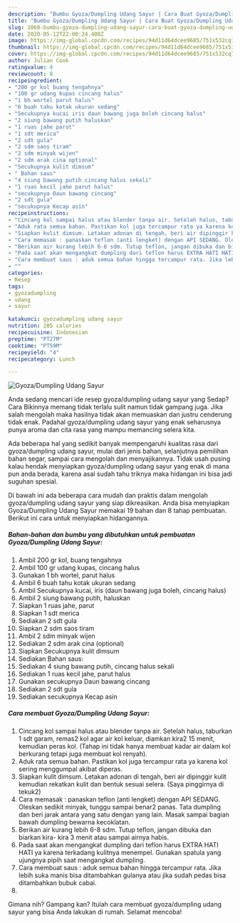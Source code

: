```yaml
---
description: "Bumbu Gyoza/Dumpling Udang Sayur | Cara Buat Gyoza/Dumpling Udang Sayur Yang Menggugah Selera"
title: "Bumbu Gyoza/Dumpling Udang Sayur | Cara Buat Gyoza/Dumpling Udang Sayur Yang Menggugah Selera"
slug: 1060-bumbu-gyoza-dumpling-udang-sayur-cara-buat-gyoza-dumpling-udang-sayur-yang-menggugah-selera
date: 2020-05-12T22:00:24.408Z
image: https://img-global.cpcdn.com/recipes/94d11d64dcee9685/751x532cq70/gyozadumpling-udang-sayur-foto-resep-utama.jpg
thumbnail: https://img-global.cpcdn.com/recipes/94d11d64dcee9685/751x532cq70/gyozadumpling-udang-sayur-foto-resep-utama.jpg
cover: https://img-global.cpcdn.com/recipes/94d11d64dcee9685/751x532cq70/gyozadumpling-udang-sayur-foto-resep-utama.jpg
author: Julian Cook
ratingvalue: 4
reviewcount: 8
recipeingredient:
- "200 gr kol buang tengahnya"
- "100 gr udang kupas cincang halus"
- "1 bh wortel parut halus"
- "6 buah tahu kotak ukuran sedang"
- "Secukupnya kucai iris daun bawang juga boleh cincang halus"
- "2 siung bawang putih haluskan"
- "1 ruas jahe parut"
- "1 sdt merica"
- "2 sdt gula"
- "2 sdm saos tiram"
- "2 sdm minyak wijen"
- "2 sdm arak cina optional"
- "Secukupnya kulit dimsum"
- " Bahan saus"
- "4 siung bawang putih cincang halus sekali"
- "1 ruas kecil jahe parut halus"
- "secukupnya Daun bawang cincang"
- "2 sdt gula"
- "secukupnya Kecap asin"
recipeinstructions:
- "Cincang kol sampai halus atau blender tanpa air. Setelah halus, taburkan 1 sdt garam, remas2 kol agar air kol keluar, diamkan kira2 15 menit, kemudian peras kol. (Tahap ini tidak hanya membuat kadar air dalam kol berkurang tetapi juga membuat kol renyah)."
- "Aduk rata semua bahan. Pastikan kol juga tercampur rata ya karena kol sering menggumpal akibat diperas."
- "Siapkan kulit dimsum. Letakan adonan di tengah, beri air dipinggir kulit kemudian rekatkan kulit dan bentuk sesuai selera. (Saya pinggirnya di tekuk2)"
- "Cara memasak : panaskan teflon (anti lengket) dengan API SEDANG. Oleskan sedikit minyak, tunggu sampai benar2 panas. Tata dumpling dan beri jarak antara yang satu dengan yang lain. Masak sampai bagian bawah dumpling bewarna kecoklatan."
- "Berikan air kurang lebih 6-8 sdm. Tutup teflon, jangan dibuka dan biarkan kira- kira 3 menit atau sampai airnya habis."
- "Pada saat akan mengangkat dumpling dari teflon harus EXTRA HATI HATI ya karena terkadang kulitnya menempel. Gunakan spatula yang ujungnya pipih saat mengangkat dumpling."
- "Cara membuat saus : aduk semua bahan hingga tercampur rata. Jika lebih suka manis bisa ditambahkan gulanya atau jika sudah pedas bisa ditambahkan bubuk cabai."
- ""
categories:
- Resep
tags:
- gyozadumpling
- udang
- sayur

katakunci: gyozadumpling udang sayur 
nutrition: 285 calories
recipecuisine: Indonesian
preptime: "PT27M"
cooktime: "PT59M"
recipeyield: "4"
recipecategory: Lunch

---
```



![Gyoza/Dumpling Udang Sayur](https://img-global.cpcdn.com/recipes/94d11d64dcee9685/751x532cq70/gyozadumpling-udang-sayur-foto-resep-utama.jpg)

Anda sedang mencari ide resep gyoza/dumpling udang sayur yang Sedap? Cara Bikinnya memang tidak terlalu sulit namun tidak gampang juga. Jika salah mengolah maka hasilnya tidak akan memuaskan dan justru cenderung tidak enak. Padahal gyoza/dumpling udang sayur yang enak seharusnya punya aroma dan cita rasa yang mampu memancing selera kita.

Ada beberapa hal yang sedikit banyak mempengaruhi kualitas rasa dari gyoza/dumpling udang sayur, mulai dari jenis bahan, selanjutnya pemilihan bahan segar, sampai cara mengolah dan menyajikannya. Tidak usah pusing kalau hendak menyiapkan gyoza/dumpling udang sayur yang enak di mana pun anda berada, karena asal sudah tahu triknya maka hidangan ini bisa jadi suguhan spesial.




Di bawah ini ada beberapa cara mudah dan praktis dalam mengolah gyoza/dumpling udang sayur yang siap dikreasikan. Anda bisa menyiapkan Gyoza/Dumpling Udang Sayur memakai 19 bahan dan 8 tahap pembuatan. Berikut ini cara untuk menyiapkan hidangannya.

<!--inarticleads1-->

##### Bahan-bahan dan bumbu yang dibutuhkan untuk pembuatan Gyoza/Dumpling Udang Sayur:

1. Ambil 200 gr kol, buang tengahnya
1. Ambil 100 gr udang kupas, cincang halus
1. Gunakan 1 bh wortel, parut halus
1. Ambil 6 buah tahu kotak ukuran sedang
1. Ambil Secukupnya kucai, iris (daun bawang juga boleh, cincang halus)
1. Ambil 2 siung bawang putih, haluskan
1. Siapkan 1 ruas jahe, parut
1. Siapkan 1 sdt merica
1. Sediakan 2 sdt gula
1. Siapkan 2 sdm saos tiram
1. Ambil 2 sdm minyak wijen
1. Sediakan 2 sdm arak cina (optional)
1. Siapkan Secukupnya kulit dimsum
1. Sediakan  Bahan saus:
1. Sediakan 4 siung bawang putih, cincang halus sekali
1. Sediakan 1 ruas kecil jahe, parut halus
1. Gunakan secukupnya Daun bawang cincang
1. Sediakan 2 sdt gula
1. Sediakan secukupnya Kecap asin




<!--inarticleads2-->

##### Cara membuat Gyoza/Dumpling Udang Sayur:

1. Cincang kol sampai halus atau blender tanpa air. Setelah halus, taburkan 1 sdt garam, remas2 kol agar air kol keluar, diamkan kira2 15 menit, kemudian peras kol. (Tahap ini tidak hanya membuat kadar air dalam kol berkurang tetapi juga membuat kol renyah).
1. Aduk rata semua bahan. Pastikan kol juga tercampur rata ya karena kol sering menggumpal akibat diperas.
1. Siapkan kulit dimsum. Letakan adonan di tengah, beri air dipinggir kulit kemudian rekatkan kulit dan bentuk sesuai selera. (Saya pinggirnya di tekuk2)
1. Cara memasak : panaskan teflon (anti lengket) dengan API SEDANG. Oleskan sedikit minyak, tunggu sampai benar2 panas. Tata dumpling dan beri jarak antara yang satu dengan yang lain. Masak sampai bagian bawah dumpling bewarna kecoklatan.
1. Berikan air kurang lebih 6-8 sdm. Tutup teflon, jangan dibuka dan biarkan kira- kira 3 menit atau sampai airnya habis.
1. Pada saat akan mengangkat dumpling dari teflon harus EXTRA HATI HATI ya karena terkadang kulitnya menempel. Gunakan spatula yang ujungnya pipih saat mengangkat dumpling.
1. Cara membuat saus : aduk semua bahan hingga tercampur rata. Jika lebih suka manis bisa ditambahkan gulanya atau jika sudah pedas bisa ditambahkan bubuk cabai.
1. 




Gimana nih? Gampang kan? Itulah cara membuat gyoza/dumpling udang sayur yang bisa Anda lakukan di rumah. Selamat mencoba!
